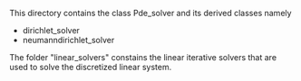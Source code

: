 This directory contains the class Pde_solver and its derived classes namely
- dirichlet_solver
- neumanndirichlet_solver

The folder "linear_solvers" constains the linear iterative solvers that are used to solve the discretized linear system.
